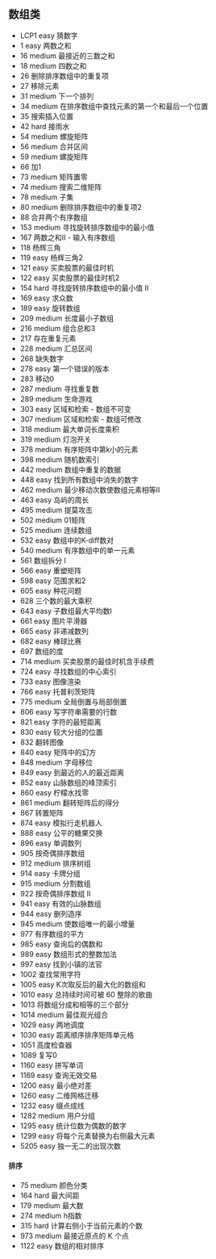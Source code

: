 
## 数组类
* LCP1 easy 猜数字
* 1 easy 两数之和
* 16 medium 最接近的三数之和
* 18 medium 四数之和
* 26 删除排序数组中的重复项
* 27 移除元素
* 31 medium 下一个排列
* 34 medium 在排序数组中查找元素的第一个和最后一个位置
* 35 搜索插入位置
* 42 hard 接雨水
* 54 medium 螺旋矩阵
* 56 medium 合并区间
* 59 medium 螺旋矩阵
* 66 加1
* 73 medium 矩阵置零
* 74 medium 搜索二维矩阵
* 78 medium 子集
* 80 medium 删除排序数组中的重复项2
* 88 合并两个有序数组
* 153 medium 寻找旋转排序数组中的最小值
* 167 两数之和II - 输入有序数组
* 118 杨辉三角
* 119 easy 杨辉三角2
* 121 easy 买卖股票的最佳时机
* 122 easy 买卖股票的最佳时机2
* 154 hard 寻找旋转排序数组中的最小值 II
* 169 easy 求众数
* 189 easy 旋转数组
* 209 medium 长度最小子数组
* 216 medium 组合总和3
* 217 存在重复元素
* 228 medium 汇总区间
* 268 缺失数字
* 278 easy 第一个错误的版本
* 283 移动0
* 287 medium 寻找重复数
* 289 medium 生命游戏
* 303 easy 区域和检索 - 数组不可变
* 307 medium 区域和检索 - 数组可修改
* 318 medium 最大单词长度乘积
* 319 medium 灯泡开关
* 378 medium 有序矩阵中第k小的元素
* 398 medium 随机数索引
* 442 medium 数组中重复的数据
* 448 easy 找到所有数组中消失的数字
* 462 medium 最少移动次数使数组元素相等II
* 463 easy 岛屿的周长
* 495 medium 提莫攻击
* 502 medium 01矩阵
* 525 medium 连续数组
* 532 easy 数组中的K-diff数对
* 540 medium 有序数组中的单一元素
* 561 数组拆分 I
* 566 easy 重塑矩阵
* 598 easy 范围求和2
* 605 easy 种花问题
* 628 三个数的最大乘积
* 643 easy 子数组最大平均数I
* 661 easy 图片平滑器
* 665 easy 非递减数列
* 682 easy 棒球比赛
* 697 数组的度
* 714 medium 买卖股票的最佳时机含手续费 
* 724 easy 寻找数组的中心索引
* 733 easy 图像渲染
* 766 easy 托普利茨矩阵
* 775 medium 全局倒置与局部倒置
* 806 easy 写字符串需要的行数
* 821 easy 字符的最短距离
* 830 easy 较大分组的位置
* 832 翻转图像
* 840 easy 矩阵中的幻方
* 848 medium 字母移位
* 849 easy 到最近的人的最近距离
* 852 easy 山脉数组的峰顶索引
* 860 easy 柠檬水找零
* 861 medium 翻转矩阵后的得分
* 867 转置矩阵
* 874 easy 模拟行走机器人
* 888 easy 公平的糖果交换
* 896 easy 单调数列
* 905 按奇偶排序数组
* 912 medium 排序树组
* 914 easy 卡牌分组
* 915 medium 分割数组
* 922 按奇偶排序数组 II
* 941 easy 有效的山脉数组
* 944 easy 删列造序
* 945 medium 使数组唯一的最小增量
* 977 有序数组的平方
* 985 easy 查询后的偶数和
* 989 easy 数组形式的整数加法
* 997 easy 找到小镇的法官
* 1002 查找常用字符
* 1005 easy K次取反后的最大化的数组和
* 1010 easy 总持续时间可被 60 整除的歌曲
* 1013 将数组分成和相等的三个部分
* 1014 medium 最佳观光组合
* 1029 easy 两地调度
* 1030 easy 距离顺序排序矩阵单元格
* 1051 高度检查器
* 1089 复写0
* 1160 easy 拼写单词
* 1169 easy 查询无效交易
* 1200 easy 最小绝对差
* 1260 easy 二维网格迁移
* 1232 easy 缀点成线
* 1282 medium 用户分组
* 1295 easy 统计位数为偶数的数字
* 1299 easy 将每个元素替换为右侧最大元素
* 5205 easy 独一无二的出现次数

#### 排序
* 75 medium 颜色分类
* 164 hard 最大间距
* 179 medium 最大数
* 274 medium h指数
* 315 hard 计算右侧小于当前元素的个数
* 973 medium 最接近原点的 K 个点
* 1122 easy 数组的相对排序
